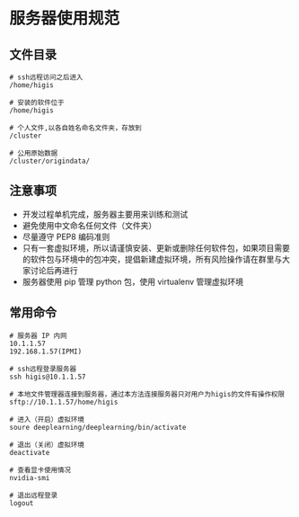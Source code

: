 # 服务器使用规范

## 文件目录

```
# ssh远程访问之后进入
/home/higis

# 安装的软件位于
/home/higis

# 个人文件,以各自姓名命名文件夹，存放到
/cluster 

# 公用原始数据
/cluster/origindata/

```

## 注意事项

* 开发过程单机完成，服务器主要用来训练和测试
* 避免使用中文命名任何文件（文件夹）
* 尽量遵守 PEP8 编码准则
* 只有一套虚拟环境，所以请谨慎安装、更新或删除任何软件包，如果项目需要的软件包与环境中的包冲突，提倡新建虚拟环境，所有风险操作请在群里与大家讨论后再进行
* 服务器使用 pip 管理 python 包，使用 virtualenv 管理虚拟环境

## 常用命令

```
# 服务器 IP 内网
10.1.1.57
192.168.1.57(IPMI)

# ssh远程登录服务器
ssh higis@10.1.1.57 

# 本地文件管理器连接到服务器，通过本方法连接服务器只对用户为higis的文件有操作权限
sftp://10.1.1.57/home/higis

# 进入（开启）虚拟环境
soure deeplearning/deeplearning/bin/activate

# 退出（关闭）虚拟环境
deactivate

# 查看显卡使用情况
nvidia-smi

# 退出远程登录
logout
```

